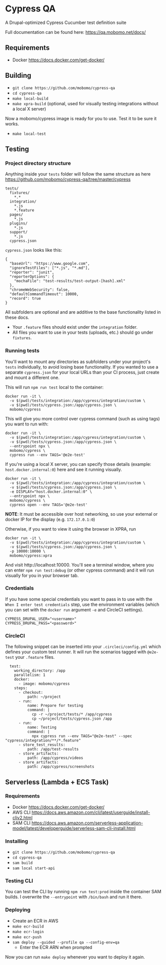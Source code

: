 # Cypress QA

A Drupal-optimized Cypress Cucumber test definition suite

Full documentation can be found here: https://qa.mobomo.net/docs/

## Requirements
- Docker https://docs.docker.com/get-docker/

## Building
- `git clone https://github.com/mobomo/cypress-qa`
- `cd cypress-qa`
- `make local-build`
- `make xpra-build` (optional, used for visually testing integrations without a local X server)

Now a mobomo/cypress image is ready for you to use. Test it to be sure it works.
- `make local-test`

## Testing

### Project directory structure

Anything inside your `tests` folder will follow the same structure as here https://github.com/mobomo/cypress-qa/tree/master/cypress

```
tests/
  fixtures/
    *.*
  integration/
    *.js
    *.feature
  pages/
    *.js
  plugins/
    *.js
  support/
    *.js
  cypress.json
```

`cypress.json` looks like this:
```
{
  "baseUrl": "https://www.google.com",
  "ignoreTestFiles": ["*.js", "*.md"],
  "reporter": "junit",
  "reporterOptions": {
    "mochaFile": "test-results/test-output-[hash].xml"
  },
  "chromeWebSecurity": false,
  "defaultCommandTimeout": 10000,
  "record": true
}
```

All subfolders are optional and are additive to the base functionality listed in these docs.
- Your `.feature` files should exist under the `integration` folder.
- All files you want to use in your tests (uploads, etc.) should go under `fixtures`.

### Running tests

You'll want to mount any directories as subfolders under your project's `tests` individually, to avoid losing base functionality. If you wanted to use a separate `cypress.json` for your local URLs than your CI process, just create and mount a different one.

This will run `npm run test` local to the container:
```
docker run -it \
  -v $(pwd)/tests/integration:/app/cypress/integration/custom \
  -v $(pwd)/tests/cypress.json:/app/cypress.json \
  mobomo/cypress
```

This will give you more control over cypress command (such as using tags) you want to run with:
```
docker run -it \
  -v $(pwd)/tests/integration:/app/cypress/integration/custom \
  -v $(pwd)/tests/cypress.json:/app/cypress.json \
  --entrypoint npx \
  mobomo/cypress \
  cypress run --env TAGS='@e2e-test'
```

If you're using a local X server, you can specify those details (example: `host.docker.internal:0`) here and see it running visually.

```
docker run -it \
  -v $(pwd)/tests/integration:/app/cypress/integration/custom \
  -v $(pwd)/tests/cypress.json:/app/cypress.json \
  -e DISPLAY="host.docker.internal:0" \
  --entrypoint npx \
  mobomo/cypress \
  cypress open --env TAGS='@e2e-test'
```

**NOTE**: It must be accessible over host networking, so use your external or docker IP for the display (e.g. `172.17.0.1:0`)

Otherwise, if you want to view it using the browser in XPRA, run
```
docker run -it \
  -v $(pwd)/tests/integration:/app/cypress/integration/custom \
  -v $(pwd)/tests/cypress.json:/app/cypress.json \
  -p 10000:10000 \
  mobomo/cypress:xpra
```
And visit http://localhost:10000. You'll see a terminal window, where you can enter `npm run test:debug` (or other cypress command) and it will run visually for you in your browser tab.

### Credentials

If you have some special credentials you want to pass in to use with the `When I enter test credentials` step, use the environment variables (which you can set with the `docker run` argument `-e` and CircleCI settings).
```
CYPRESS_DRUPAL_USER="<username>"
CYPRESS_DRUPAL_PASS="<password>"
```

### CircleCI

The following snippet can be inserted into your `.circleci/config.yml` which defines your custom test runner.
It will run the scenarios tagged with `@e2e-test` your `.feature` files.

```
  test:
    working_directory: /app
    parallelism: 1
    docker:
      - image: mobomo/cypress
    steps:
      - checkout:
          path: ~/project
      - run:
          name: Prepare for testing
          command: |
            cp -r ~/project/tests/* /app/cypress
            cp ~/project/tests/cypress.json /app
      - run:
          name: Testing
          command: |
            npx cypress run --env TAGS="@e2e-test" --spec "cypress/integration/**/*.feature"
      - store_test_results:
          path: /app/test-results
      - store_artifacts:
          path: /app/cypress/videos
      - store_artifacts:
          path: /app/cypress/screenshots
```

## Serverless (Lambda + ECS Task)

### Requirements
- Docker https://docs.docker.com/get-docker/
- AWS CLI https://docs.aws.amazon.com/cli/latest/userguide/install-cliv2.html
- SAM CLI https://docs.aws.amazon.com/serverless-application-model/latest/developerguide/serverless-sam-cli-install.html

### Installing

- `git clone https://github.com/mobomo/cypress-qa`
- `cd cypress-qa`
- `sam build`
- `sam local start-api`

### Testing CLI

You can test the CLI by running `npm run test:prod` inside the container SAM builds. I overwrite the `--entrypoint` with `/bin/bash` and run it there.

### Deploying
- Create an ECR in AWS
- `make ecr-build`
- `make ecr-login`
- `make ecr-push`
- `sam deploy --guided --profile qa --config-env=qa`
  - Enter the ECR ARN when prompted

Now you can run `make deploy` whenever you want to deploy it again.

